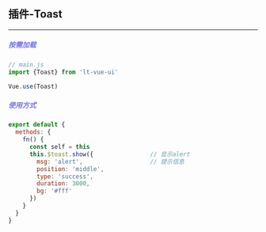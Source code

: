 ## 插件-Toast
--- 
##### <font color='#7370ff'>按需加载</font>
```js
// main.js
import {Toast} from 'lt-vue-ui'

Vue.use(Toast)
```

##### <font color='#7370ff'>使用方式</font>
```js
export default {
  methods: {
    fn() {
      const self = this
      this.$toast.show({                // 显示alert
        msg: 'alert',                   // 提示信息
        position: 'middle',
        type: 'success',
        duration: 3000,
        bg: '#fff'
      })
    }
  }
}
```